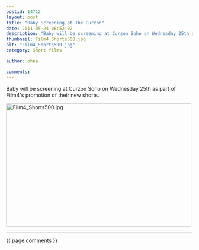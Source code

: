 ```yaml
---
postid: 14712
layout: post
title: "Baby Screening at The Curzon"
date: 2011-05-24 08:52:02
description: "Baby will be screening at Curzon Soho on Wednesday 25th as part of Film4&#8217;s promotion of their new shorts&#8230;."
thumbnail: Film4_Shorts500.jpg
alt: "Film4_Shorts500.jpg"
category: Short films

author: ohna

comments:
---
```


<p>Baby will be screening at Curzon Soho on Wednesday 25th as part of Film4's promotion of their new shorts.</p>

<p><span class="mt-enclosure mt-enclosure-image" style="display: inline;"><img alt="Film4_Shorts500.jpg" src="{{ site.baseurl }}/i/Film4_Shorts500.jpg" width="500" height="332" class="mt-image-none" style="" /></span></p>

<hr>

{{ page.comments }}


